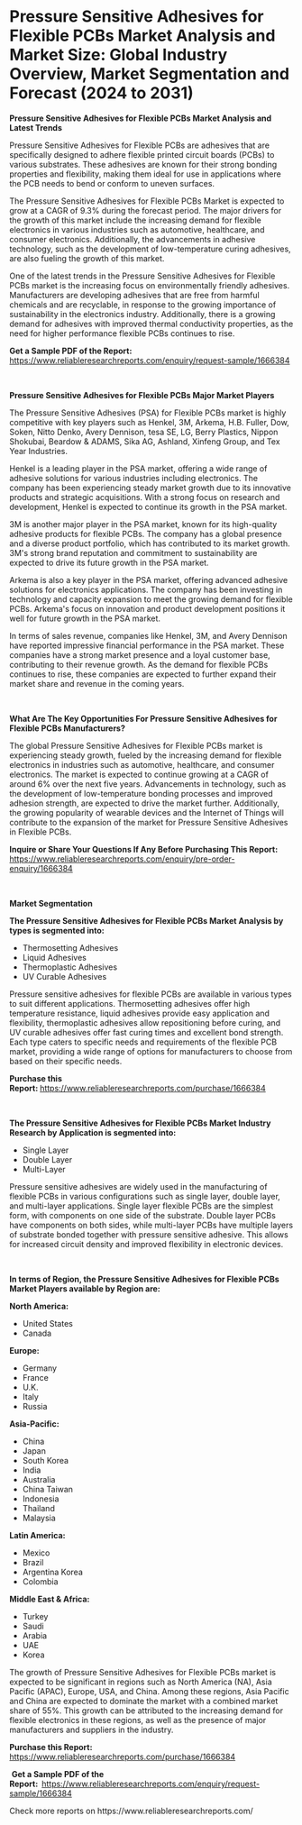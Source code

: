 <p><h1>Pressure Sensitive Adhesives for Flexible PCBs Market Analysis and Market Size: Global Industry Overview, Market Segmentation and Forecast (2024 to 2031)</h1></p><p><strong>Pressure Sensitive Adhesives for Flexible PCBs Market Analysis and Latest Trends</strong></p>
<p><p>Pressure Sensitive Adhesives for Flexible PCBs are adhesives that are specifically designed to adhere flexible printed circuit boards (PCBs) to various substrates. These adhesives are known for their strong bonding properties and flexibility, making them ideal for use in applications where the PCB needs to bend or conform to uneven surfaces.</p><p>The Pressure Sensitive Adhesives for Flexible PCBs Market is expected to grow at a CAGR of 9.3% during the forecast period. The major drivers for the growth of this market include the increasing demand for flexible electronics in various industries such as automotive, healthcare, and consumer electronics. Additionally, the advancements in adhesive technology, such as the development of low-temperature curing adhesives, are also fueling the growth of this market.</p><p>One of the latest trends in the Pressure Sensitive Adhesives for Flexible PCBs market is the increasing focus on environmentally friendly adhesives. Manufacturers are developing adhesives that are free from harmful chemicals and are recyclable, in response to the growing importance of sustainability in the electronics industry. Additionally, there is a growing demand for adhesives with improved thermal conductivity properties, as the need for higher performance flexible PCBs continues to rise.</p></p>
<p><strong>Get a Sample PDF of the Report:&nbsp;</strong> <a href="https://www.reliableresearchreports.com/enquiry/request-sample/1666384">https://www.reliableresearchreports.com/enquiry/request-sample/1666384</a></p>
<p>&nbsp;</p>
<p><strong>Pressure Sensitive Adhesives for Flexible PCBs Major Market Players</strong></p>
<p><p>The Pressure Sensitive Adhesives (PSA) for Flexible PCBs market is highly competitive with key players such as Henkel, 3M, Arkema, H.B. Fuller, Dow, Soken, Nitto Denko, Avery Dennison, tesa SE, LG, Berry Plastics, Nippon Shokubai, Beardow & ADAMS, Sika AG, Ashland, Xinfeng Group, and Tex Year Industries.</p><p>Henkel is a leading player in the PSA market, offering a wide range of adhesive solutions for various industries including electronics. The company has been experiencing steady market growth due to its innovative products and strategic acquisitions. With a strong focus on research and development, Henkel is expected to continue its growth in the PSA market.</p><p>3M is another major player in the PSA market, known for its high-quality adhesive products for flexible PCBs. The company has a global presence and a diverse product portfolio, which has contributed to its market growth. 3M's strong brand reputation and commitment to sustainability are expected to drive its future growth in the PSA market.</p><p>Arkema is also a key player in the PSA market, offering advanced adhesive solutions for electronics applications. The company has been investing in technology and capacity expansion to meet the growing demand for flexible PCBs. Arkema's focus on innovation and product development positions it well for future growth in the PSA market.</p><p>In terms of sales revenue, companies like Henkel, 3M, and Avery Dennison have reported impressive financial performance in the PSA market. These companies have a strong market presence and a loyal customer base, contributing to their revenue growth. As the demand for flexible PCBs continues to rise, these companies are expected to further expand their market share and revenue in the coming years.</p></p>
<p>&nbsp;</p>
<p><strong>What Are The Key Opportunities For Pressure Sensitive Adhesives for Flexible PCBs Manufacturers?</strong></p>
<p><p>The global Pressure Sensitive Adhesives for Flexible PCBs market is experiencing steady growth, fueled by the increasing demand for flexible electronics in industries such as automotive, healthcare, and consumer electronics. The market is expected to continue growing at a CAGR of around 6% over the next five years. Advancements in technology, such as the development of low-temperature bonding processes and improved adhesion strength, are expected to drive the market further. Additionally, the growing popularity of wearable devices and the Internet of Things will contribute to the expansion of the market for Pressure Sensitive Adhesives in Flexible PCBs.</p></p>
<p><strong>Inquire or Share Your Questions If Any Before Purchasing This Report:</strong> <a href="https://www.reliableresearchreports.com/enquiry/pre-order-enquiry/1666384">https://www.reliableresearchreports.com/enquiry/pre-order-enquiry/1666384</a></p>
<p>&nbsp;</p>
<p><strong>Market Segmentation</strong></p>
<p><strong>The Pressure Sensitive Adhesives for Flexible PCBs Market Analysis by types is segmented into:</strong></p>
<p><ul><li>Thermosetting Adhesives</li><li>Liquid Adhesives</li><li>Thermoplastic Adhesives</li><li>UV Curable Adhesives</li></ul></p>
<p><p>Pressure sensitive adhesives for flexible PCBs are available in various types to suit different applications. Thermosetting adhesives offer high temperature resistance, liquid adhesives provide easy application and flexibility, thermoplastic adhesives allow repositioning before curing, and UV curable adhesives offer fast curing times and excellent bond strength. Each type caters to specific needs and requirements of the flexible PCB market, providing a wide range of options for manufacturers to choose from based on their specific needs.</p></p>
<p><strong>Purchase this Report:&nbsp;</strong><a href="https://www.reliableresearchreports.com/purchase/1666384">https://www.reliableresearchreports.com/purchase/1666384</a></p>
<p>&nbsp;</p>
<p><strong>The Pressure Sensitive Adhesives for Flexible PCBs Market Industry Research by Application is segmented into:</strong></p>
<p><ul><li>Single Layer</li><li>Double Layer</li><li>Multi-Layer</li></ul></p>
<p><p>Pressure sensitive adhesives are widely used in the manufacturing of flexible PCBs in various configurations such as single layer, double layer, and multi-layer applications. Single layer flexible PCBs are the simplest form, with components on one side of the substrate. Double layer PCBs have components on both sides, while multi-layer PCBs have multiple layers of substrate bonded together with pressure sensitive adhesive. This allows for increased circuit density and improved flexibility in electronic devices.</p></p>
<p>&nbsp;</p>
<p><strong>In terms of Region, the Pressure Sensitive Adhesives for Flexible PCBs Market Players available by Region are:</strong></p>
<p>
    <p> <strong> North America: </strong>
        <ul>
            <li>United States</li>
            <li>Canada</li>
        </ul>
        </p> 
    <p> <strong> Europe: </strong>
        <ul>
            <li>Germany</li>
            <li>France</li>
            <li>U.K.</li>
            <li>Italy</li>
            <li>Russia</li>
        </ul>
        </p> 
    <p> <strong> Asia-Pacific: </strong>
        <ul>
            <li>China</li>
            <li>Japan</li>
            <li>South Korea</li>
            <li>India</li>
            <li>Australia</li>
            <li>China Taiwan</li>
            <li>Indonesia</li>
            <li>Thailand</li>
            <li>Malaysia</li>
        </ul>
        </p> 
    <p> <strong> Latin America: </strong>
        <ul>
            <li>Mexico</li>
            <li>Brazil</li>
            <li>Argentina Korea</li>
            <li>Colombia</li>
        </ul>
        </p> 
    <p> <strong> Middle East & Africa: </strong>
        <ul>
            <li>Turkey</li>
            <li>Saudi</li>
            <li>Arabia</li>
            <li>UAE</li>
            <li>Korea</li>
        </ul>
    </p>
    </p>
<p><p>The growth of Pressure Sensitive Adhesives for Flexible PCBs market is expected to be significant in regions such as North America (NA), Asia Pacific (APAC), Europe, USA, and China. Among these regions, Asia Pacific and China are expected to dominate the market with a combined market share of 55%. This growth can be attributed to the increasing demand for flexible electronics in these regions, as well as the presence of major manufacturers and suppliers in the industry.</p></p>
<p><strong>Purchase this Report: </strong><a href="https://www.reliableresearchreports.com/purchase/1666384">https://www.reliableresearchreports.com/purchase/1666384</a></p>
<p>&nbsp;<strong>Get a Sample PDF of the Report:&nbsp;&nbsp;</strong><a href="https://www.reliableresearchreports.com/enquiry/request-sample/1666384">https://www.reliableresearchreports.com/enquiry/request-sample/1666384</a></p>
<p><strong></strong></p>
<p>Check more reports on https://www.reliableresearchreports.com/</p>